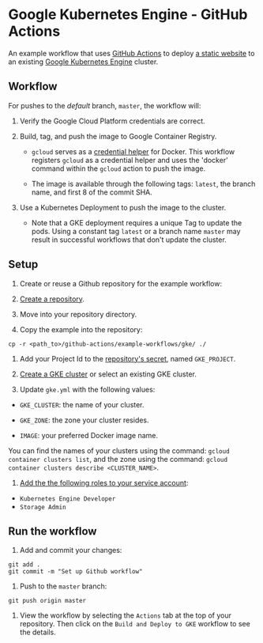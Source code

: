 # Google Kubernetes Engine - GitHub Actions

An example workflow that uses [GitHub Actions](https://help.github.com/en/categories/automating-your-workflow-with-github-actions) to deploy [a static website](site/) to an existing [Google Kubernetes Engine](https://cloud.google.com/kubernetes-engine/) cluster.

## Workflow

For pushes to the _default_ branch, `master`, the workflow will:

1. Verify the Google Cloud Platform credentials are correct.

1. Build, tag, and push the image to Google Container Registry.

    * `gcloud` serves as a [credential helper](https://cloud.google.com/container-registry/docs/pushing-and-pulling) for Docker. This workflow registers `gcloud` as a
    credential helper and uses the 'docker' command within the `gcloud` action
    to push the image.

    * The image is available through the following tags: `latest`, the branch
    name, and first 8 of the commit SHA.

1. Use a Kubernetes Deployment to push the image to the cluster.

    * Note that a GKE deployment requires a unique Tag to update the pods. Using
    a constant tag `latest` or a branch name `master` may result in successful
    workflows that don't update the cluster.

## Setup

1. Create or reuse a Github repository for the example workflow:

  1. [Create a repository](https://help.github.com/en/github/creating-cloning-and-archiving-repositories/creating-a-new-repository).

  1. Move into your repository directory.

  1. Copy the example into the repository:
  ```
  cp -r <path_to>/github-actions/example-workflows/gke/ ./
  ```

1. Add your Project Id to the [repository's secret][secrets], named `GKE_PROJECT`.

1. [Create a GKE cluster][cluster] or select an existing GKE cluster.

1. Update `gke.yml` with the following values:

  * `GKE_CLUSTER`: the name of your cluster.

  * `GKE_ZONE`: the zone your cluster resides.

  * `IMAGE`: your preferred Docker image name.

  You can find the names of your clusters using the command: `gcloud container clusters list`,
and the zone using the command: `gcloud container clusters describe <CLUSTER_NAME>`.

1. [Add the the following roles to your service account][roles]:

  * `Kubernetes Engine Developer`
  * `Storage Admin`

## Run the workflow

1. Add and commit your changes:
```
git add .
git commit -m "Set up Github workflow"
```

1. Push to the `master` branch:
```
git push origin master
```

1. View the workflow by selecting the `Actions` tab at the top of your repository.
Then click on the `Build and Deploy to GKE` workflow to see the details.

[secrets]: https://help.github.com/en/actions/automating-your-workflow-with-github-actions/creating-and-using-encrypted-secrets
[cluster]: https://cloud.google.com/kubernetes-engine/docs/quickstart#create_cluster
[roles]: https://cloud.google.com/iam/docs/granting-roles-to-service-accounts#granting_access_to_a_service_account_for_a_resource
